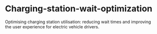 # Charging-station-wait-optimization
Optimising charging station utilisation: reducing wait times and improving the user experience for electric vehicle drivers.
